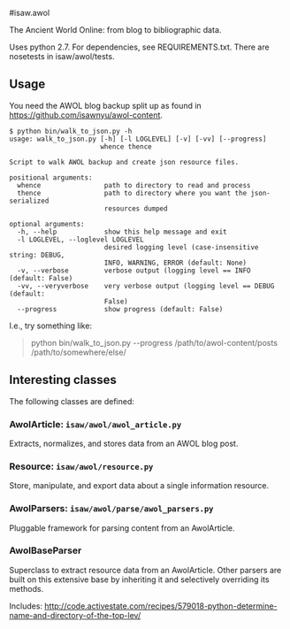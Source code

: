 #isaw.awol

The Ancient World Online: from blog to bibliographic data.

Uses python 2.7. For dependencies, see REQUIREMENTS.txt. There are nosetests in isaw/awol/tests.

## Usage

You need the AWOL blog backup split up as found in https://github.com/isawnyu/awol-content.

```
$ python bin/walk_to_json.py -h
usage: walk_to_json.py [-h] [-l LOGLEVEL] [-v] [-vv] [--progress]
                       whence thence

Script to walk AWOL backup and create json resource files.

positional arguments:
  whence                path to directory to read and process
  thence                path to directory where you want the json-serialized
                        resources dumped

optional arguments:
  -h, --help            show this help message and exit
  -l LOGLEVEL, --loglevel LOGLEVEL
                        desired logging level (case-insensitive string: DEBUG,
                        INFO, WARNING, ERROR (default: None)
  -v, --verbose         verbose output (logging level == INFO (default: False)
  -vv, --veryverbose    very verbose output (logging level == DEBUG (default:
                        False)
  --progress            show progress (default: False)
```

I.e., try something like:

> python bin/walk_to_json.py --progress /path/to/awol-content/posts /path/to/somewhere/else/

## Interesting classes

The following classes are defined:

### AwolArticle: ```isaw/awol/awol_article.py```

Extracts, normalizes, and stores data from an AWOL blog post.

### Resource: ```isaw/awol/resource.py```

Store, manipulate, and export data about a single information resource.

### AwolParsers: ```isaw/awol/parse/awol_parsers.py```

Pluggable framework for parsing content from an AwolArticle.

### AwolBaseParser

Superclass to extract resource data from an AwolArticle. Other parsers are built on this extensive base by inheriting it and selectively overriding its methods.

Includes: http://code.activestate.com/recipes/579018-python-determine-name-and-directory-of-the-top-lev/

